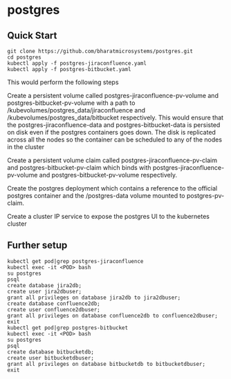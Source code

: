 # postgres
## Quick Start
```
git clone https://github.com/bharatmicrosystems/postgres.git
cd postgres
kubectl apply -f postgres-jiraconfluence.yaml
kubectl apply -f postgres-bitbucket.yaml
```
This would perform the following steps

Create a persistent volume called postgres-jiraconfluence-pv-volume and postgres-bitbucket-pv-volume with a path to /kubevolumes/postgres_data/jiraconfluence and /kubevolumes/postgres_data/bitbucket respectively. This would ensure that the postgres-jiraconfluence-data and postgres-bitbucket-data is persisted on disk even if the postgres containers goes down. The disk is replicated across all the nodes so the container can be scheduled to any of the nodes in the cluster

Create a persistent volume claim called postgres-jiraconfluence-pv-claim and postgres-bitbucket-pv-claim which binds with postgres-jiraconfluence-pv-volume and postgres-bitbucket-pv-volume respectively.

Create the postgres deployment which contains a reference to the official postgres container and the /postgres-data volume mounted to postgres-pv-claim.

Create a cluster IP service to expose the postgres UI to the kubernetes cluster

## Further setup
```
kubectl get pod|grep postgres-jiraconfluence
kubectl exec -it <POD> bash
su postgres
psql
create database jira2db;
create user jira2dbuser;
grant all privileges on database jira2db to jira2dbuser;
create database confluence2db;
create user confluence2dbuser;
grant all privileges on database confluence2db to confluence2dbuser;
exit
kubectl get pod|grep postgres-bitbucket
kubectl exec -it <POD> bash
su postgres
psql
create database bitbucketdb;
create user bitbucketdbuser;
grant all privileges on database bitbucketdb to bitbucketdbuser;
exit
```
